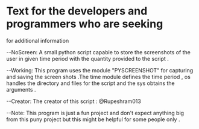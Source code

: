 
# Text for the developers and programmers who are seeking 
  for additional information

--NoScreen:
  A small python script capable to store the screenshots of the user in given time period with the quantity provided to the script .

--Working:
  This program uses the module "PYSCREENSHOT" for capturing and saving the screen shots .The time module defines the time period , os handles the directory and files for the script and the sys obtains the arguments .

--Creator:
  The creator of this script : @Rupeshram013

--Note:
  This program is just a fun project and don't expect anything big from this puny project but this might be helpful for some people only .

